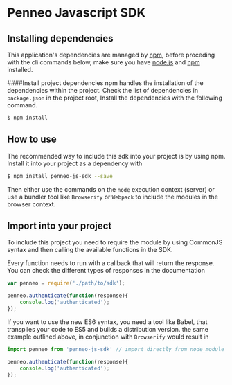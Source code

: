 # Penneo Javascript SDK

## Installing dependencies

This application's dependencies are managed by [npm](https://www.npmjs.org/), before proceding with the cli commands below, make sure you have [node.js](http://nodejs.org/) and [npm](https://www.npmjs.org/) installed.

####Install project dependencies
npm handles the installation of the dependencies within the project. Check the list of dependencies in `package.json` in the project root, Install the dependencies with the following command.

```sh
$ npm install
```

## How to use

The recommended way to include this sdk into your project is by using npm. Install it into your project as a dependency with

```sh
$ npm install penneo-js-sdk --save
```

Then either use the commands on the `node` execution context (server) or use a bundler tool like `Browserify` or `Webpack` to include the modules in the browser context.

## Import into your project

To include this project you need to require the module by using CommonJS syntax and then calling the available functions in the SDK.

Every function needs to run with a callback that will return the response. You can check the different types of responses in the documentation

```js
var penneo = require('./path/to/sdk');

penneo.authenticate(function(response){
	console.log('authenticated');
});
```

If you want to use the new ES6 syntax, you need a tool like Babel, that transpiles your code to ES5 and builds a distribution version. the same example outlined above, in conjunction with `Browserify` would result in

```js
import penneo from 'penneo-js-sdk' // import directly from node_module

penneo.authenticate(function(response){
	console.log('authenticated');
});
```
